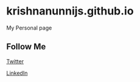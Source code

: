 # krishnanunnijs.github.io
My Personal page


Follow Me
---
[Twitter](https://twitter.com/)

[LinkedIn](https://www.linkedin.com/in/krishnan-unni-j-s-b7470077/)

